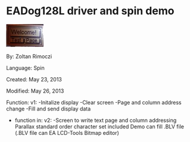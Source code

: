# EADog128L driver and spin demo

![eadog.JPG](eadog.JPG)

By: Zoltan Rimoczi

Language: Spin

Created: May 23, 2013

Modified: May 26, 2013

Function:
v1:
-Initalize display
-Clear screen
-Page and column address change
-Fill and send display data
+ function in:
v2:
-Screen to write text page and column addressing
Parallax standard order character set included
Demo can  fill .BLV file (.BLV file can EA LCD-Tools Bitmap editor)
